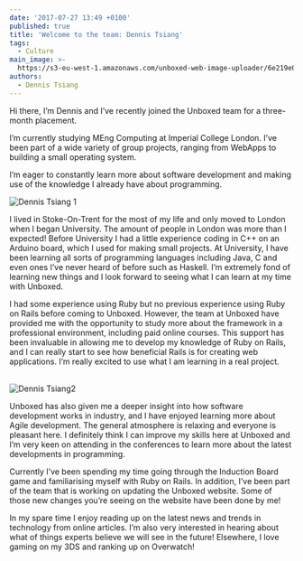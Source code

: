 ```yaml
---
date: '2017-07-27 13:49 +0100'
published: true
title: 'Welcome to the team: Dennis Tsiang'
tags:
  - Culture
main_image: >-
  https://s3-eu-west-1.amazonaws.com/unboxed-web-image-uploader/6e219e0ee2e51ebac676be74022c33b9.png
authors:
  - Dennis Tsiang
---
```

Hi there, I’m Dennis and I’ve recently joined the Unboxed team for a three-month placement.<br/>

I’m currently studying MEng Computing at Imperial College London. I’ve been part of a wide variety of group projects, ranging from WebApps to building a small operating system.<br/>

I’m eager to constantly learn more about software development and making use of the knowledge I already have about programming.<br/>

![Dennis Tsiang 1](https://s3-eu-west-1.amazonaws.com/unboxed-web-image-uploader/2fbd992809455cf6a5363ba329951d36.png)

I lived in Stoke-On-Trent for the most of my life and only moved to London when I began University. The amount of people in London was more than I expected! Before University I had a little experience coding in C++ on an Arduino board, which I used for making small projects. At University, I have been learning all sorts of programming languages including Java, C and even ones I’ve never heard of before such as Haskell. I’m extremely fond of learning new things and I look forward to seeing what I can learn at my time with Unboxed.<br/>

I had some experience using Ruby but no previous experience using Ruby on Rails before coming to Unboxed. However, the team at Unboxed have provided me with the opportunity to study more about the framework in a professional environment, including paid online courses. This support has been invaluable in allowing me to develop my knowledge of Ruby on Rails, and I can really start to see how beneficial Rails is for creating web applications. I’m really excited to use what I am learning in a real project.<br/>
<br/>

![Dennis Tsiang2 ](https://s3-eu-west-1.amazonaws.com/unboxed-web-image-uploader/f625263299ef61afd94a57eda6e267b7.png)

Unboxed has also given me a deeper insight into how software development works in industry, and I have enjoyed learning more about Agile development. The general atmosphere is relaxing and everyone is pleasant here. I definitely think I can improve my skills here at Unboxed and I’m very keen on attending in the conferences to learn more about the latest developments in programming.<br/>

Currently I’ve been spending my time going through the Induction Board game and familiarising myself with Ruby on Rails. In addition, I’ve been part of the team that is working on updating the Unboxed website. Some of those new changes you’re seeing on the website have been done by me!<br/>

In my spare time I enjoy reading up on the latest news and trends in technology from online articles. I’m also very interested in hearing about what of things experts believe we will see in the future! Elsewhere, I love gaming on my 3DS and ranking up on Overwatch!
